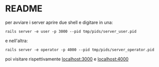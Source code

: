 # README

per avviare i server aprire due shell e digitare in una:

    rails server -e user -p 3000 --pid tmp/pids/server_user.pid
e nell'altra:

    rails server -e operator -p 4000 --pid tmp/pids/server_operator.pid
    
poi visitare rispettivamente [localhost:3000](http://localhost:3000) e [localhost:4000](http://localhost:4000)
